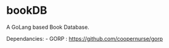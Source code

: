 bookDB
======

A GoLang based Book Database.

Dependancies: 
	- GORP : https://github.com/coopernurse/gorp


